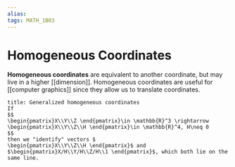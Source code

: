 ```yaml
---
alias:
tags: MATH_1B03
---
```

# Homogeneous Coordinates
**Homogeneous coordinates** are equivalent to another coordinate, but may live in a higher [[dimension]]. Homogeneous coordinates are useful for [[computer graphics]] since they allow us to translate coordinates. 

```ad-abstract
title: Generalized homogeneous coordinates
If
$$
\begin{pmatrix}X\\Y\\Z \end{pmatrix}\in \mathbb{R}^3 \rightarrow \begin{pmatrix}X\\Y\\Z\\H \end{pmatrix}\in \mathbb{R}^4, H\neq 0
$$
then we "identify" vectors $
\begin{pmatrix}X\\Y\\Z\\H \end{pmatrix}$ and $\begin{pmatrix}X/H\\Y/H\\Z/H\\1 \end{pmatrix}$, which both lie on the same line.
```